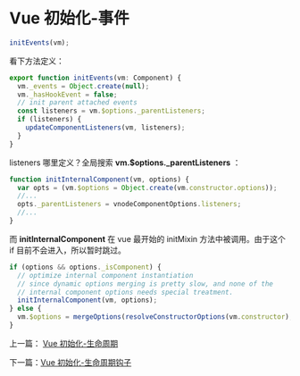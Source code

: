 # Vue 初始化-事件

```js
initEvents(vm);
```

看下方法定义：

```js
export function initEvents(vm: Component) {
  vm._events = Object.create(null);
  vm._hasHookEvent = false;
  // init parent attached events
  const listeners = vm.$options._parentListeners;
  if (listeners) {
    updateComponentListeners(vm, listeners);
  }
}
```

listeners 哪里定义？全局搜索 **vm.\$options.\_parentListeners** ：

```js
function initInternalComponent(vm, options) {
  var opts = (vm.$options = Object.create(vm.constructor.options));
  //...
  opts._parentListeners = vnodeComponentOptions.listeners;
  //...
}
```

而 **initInternalComponent** 在 vue 最开始的 initMixin 方法中被调用。由于这个 if 目前不会进入，所以暂时跳过。

```js
if (options && options._isComponent) {
  // optimize internal component instantiation
  // since dynamic options merging is pretty slow, and none of the
  // internal component options needs special treatment.
  initInternalComponent(vm, options);
} else {
  vm.$options = mergeOptions(resolveConstructorOptions(vm.constructor), options || {}, vm);
}
```

上一篇： [Vue 初始化-生命周期](./vue_learn_204_init_life.md)

下一篇：[Vue 初始化-生命周期钩子](./vue_learn_206_init_render.md)
